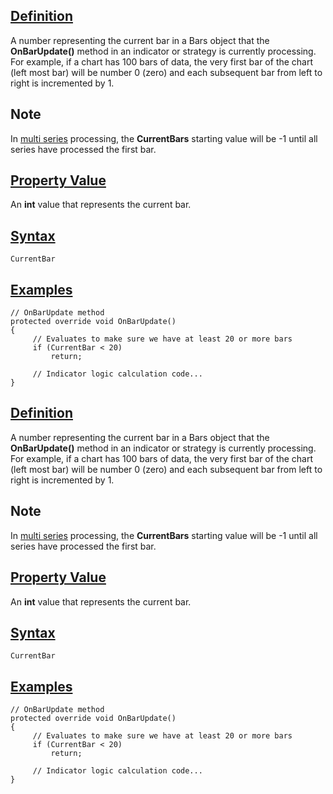 ## [Definition](https://developer.ninjatrader.com/docs/desktop/currentbar\#definition)

A number representing the current bar in a Bars object that the **OnBarUpdate()** method in an indicator or strategy is currently processing. For example, if a chart has 100 bars of data, the very first bar of the chart (left most bar) will be number 0 (zero) and each subsequent bar from left to right is incremented by 1.

## Note

In [multi series](https://developer.ninjatrader.com/docs/desktop/multi_time_frame_instruments) processing, the **CurrentBars** starting value will be -1 until all series have processed the first bar.

## [Property Value](https://developer.ninjatrader.com/docs/desktop/currentbar\#property-value)

An **int** value that represents the current bar.

## [Syntax](https://developer.ninjatrader.com/docs/desktop/currentbar\#syntax)

`CurrentBar`

## [Examples](https://developer.ninjatrader.com/docs/desktop/currentbar\#examples)

```jsx-150469391 csharp
// OnBarUpdate method
protected override void OnBarUpdate()
{
     // Evaluates to make sure we have at least 20 or more bars
     if (CurrentBar < 20)
         return;

     // Indicator logic calculation code...
}

```

## [Definition](https://developer.ninjatrader.com/docs/desktop/currentbar\#definition)

A number representing the current bar in a Bars object that the **OnBarUpdate()** method in an indicator or strategy is currently processing. For example, if a chart has 100 bars of data, the very first bar of the chart (left most bar) will be number 0 (zero) and each subsequent bar from left to right is incremented by 1.

## Note

In [multi series](https://developer.ninjatrader.com/docs/desktop/multi_time_frame_instruments) processing, the **CurrentBars** starting value will be -1 until all series have processed the first bar.

## [Property Value](https://developer.ninjatrader.com/docs/desktop/currentbar\#property-value)

An **int** value that represents the current bar.

## [Syntax](https://developer.ninjatrader.com/docs/desktop/currentbar\#syntax)

`CurrentBar`

## [Examples](https://developer.ninjatrader.com/docs/desktop/currentbar\#examples)

```jsx-150469391 csharp
// OnBarUpdate method
protected override void OnBarUpdate()
{
     // Evaluates to make sure we have at least 20 or more bars
     if (CurrentBar < 20)
         return;

     // Indicator logic calculation code...
}

```